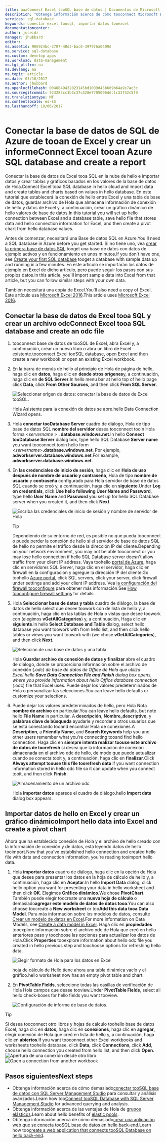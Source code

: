 ```yaml
---
title: aaaConnect Excel tooSQL base de datos | Documentos de Microsoft
description: "Obtenga información acerca de cómo tooconnect Microsoft Excel tooAzure SQL de base de datos en la nube de Hola. Importación de datos en Excel para la generación de informes y la exploración de datos."
services: sql-database
keywords: conectar excel toosql, importar datos tooexcel
documentationcenter: 
author: joseidz
manager: jhubbard
editor: 
ms.assetid: 906924bc-2707-48d3-bac6-397976a0409d
ms.service: sql-database
ms.custom: develop apps
ms.workload: data-management
ms.tgt_pltfrm: na
ms.devlang: na
ms.topic: article
ms.date: 03/10/2017
ms.author: jhubbard
ms.openlocfilehash: 0048849432023145bd1009d45b6d9b64a9c7ac3c
ms.sourcegitcommit: 523283cc1b3c37c428e77850964dc1c33742c5f0
ms.translationtype: MT
ms.contentlocale: es-ES
ms.lasthandoff: 10/06/2017
---
```

# <a name="connect-excel-tooan-azure-sql-database-and-create-a-report"></a><span data-ttu-id="366d3-105">Conectar la base de datos de SQL de Azure de tooan de Excel y crear un informe</span><span class="sxs-lookup"><span data-stu-id="366d3-105">Connect Excel tooan Azure SQL database and create a report</span></span>

<span data-ttu-id="366d3-106">Conectar la base de datos de Excel tooa SQL en la nube de hello e importar datos y crear tablas y gráficos basados en los valores de la base de datos de Hola.</span><span class="sxs-lookup"><span data-stu-id="366d3-106">Connect Excel tooa SQL database in hello cloud and import data and create tables and charts based on values in hello database.</span></span> <span data-ttu-id="366d3-107">En este tutorial que establecerá la conexión de hello entre Excel y una tabla de base de datos, guardar archivo de Hola que almacena información de conexión de hello y datos de Excel y, a continuación, crear un gráfico dinámico de hello valores de base de datos.</span><span class="sxs-lookup"><span data-stu-id="366d3-107">In this tutorial you will set up hello connection between Excel and a database table, save hello file that stores data and hello connection information for Excel, and then create a pivot chart from hello database values.</span></span>

<span data-ttu-id="366d3-108">Antes de comenzar, necesitará una Base de datos SQL en Azure.</span><span class="sxs-lookup"><span data-stu-id="366d3-108">You'll need a SQL database in Azure before you get started.</span></span> <span data-ttu-id="366d3-109">Si no tiene uno, vea [crear la primera base de datos SQL](sql-database-get-started-portal.md) tooget una base de datos con datos de ejemplo activos y en funcionamiento en unos minutos.</span><span class="sxs-lookup"><span data-stu-id="366d3-109">If you don't have one, see [Create your first SQL database](sql-database-get-started-portal.md) tooget a database with sample data up and running in a few minutes.</span></span> <span data-ttu-id="366d3-110">En este artículo se importarán los datos de ejemplo en Excel de dicho artículo, pero puede seguir los pasos con sus propios datos.</span><span class="sxs-lookup"><span data-stu-id="366d3-110">In this article, you'll import sample data into Excel from that article, but you can follow similar steps with your own data.</span></span>

<span data-ttu-id="366d3-111">También necesitará una copia de Excel.</span><span class="sxs-lookup"><span data-stu-id="366d3-111">You'll also need a copy of Excel.</span></span> <span data-ttu-id="366d3-112">Este artículo usa [Microsoft Excel 2016](https://products.office.com/).</span><span class="sxs-lookup"><span data-stu-id="366d3-112">This article uses [Microsoft Excel 2016](https://products.office.com/).</span></span>

## <a name="connect-excel-tooa-sql-database-and-create-an-odc-file"></a><span data-ttu-id="366d3-113">Conectar la base de datos de Excel tooa SQL y crear un archivo odc</span><span class="sxs-lookup"><span data-stu-id="366d3-113">Connect Excel tooa SQL database and create an odc file</span></span>
1. <span data-ttu-id="366d3-114">tooconnect base de datos de tooSQL de Excel, abra Excel y, a continuación, crear un nuevo libro o abra un libro de Excel existente.</span><span class="sxs-lookup"><span data-stu-id="366d3-114">tooconnect Excel tooSQL database, open Excel and then create a new workbook or open an existing Excel workbook.</span></span>
2. <span data-ttu-id="366d3-115">En la barra de menús de hello al principio de Hola de página de hello, haga clic en **datos**, haga clic en **desde otros orígenes**y, a continuación, haga clic en **de SQL Server**.</span><span class="sxs-lookup"><span data-stu-id="366d3-115">In hello menu bar at hello top of hello page click **Data**, click **From Other Sources**, and then click **From SQL Server**.</span></span>
   
   ![Seleccionar origen de datos: conectar la base de datos de Excel tooSQL.](./media/sql-database-connect-excel/excel_data_source.png)
   
   <span data-ttu-id="366d3-117">Hola Asistente para la conexión de datos se abre.</span><span class="sxs-lookup"><span data-stu-id="366d3-117">hello Data Connection Wizard opens.</span></span>
3. <span data-ttu-id="366d3-118">Hola **conectar tooDatabase Server** cuadro de diálogo, Hola de tipo base de datos SQL **nombre del servidor** desea tooconnect tooin Hola forma <*servername* > **. database.windows.net**.</span><span class="sxs-lookup"><span data-stu-id="366d3-118">In hello **Connect tooDatabase Server** dialog box, type hello SQL Database **Server name** you want tooconnect tooin hello form <*servername*>**.database.windows.net**.</span></span> <span data-ttu-id="366d3-119">Por ejemplo, **adworkserver.database.windows.net**.</span><span class="sxs-lookup"><span data-stu-id="366d3-119">For example, **adworkserver.database.windows.net**.</span></span>
4. <span data-ttu-id="366d3-120">En **las credenciales de inicio de sesión**, haga clic en **Hola de uso después de nombre de usuario y contraseña**, Hola de tipo **nombre de usuario** y **contraseña** configurado para Hola servidor de base de datos SQL cuando se creó y, a continuación, haga clic en **siguiente**.</span><span class="sxs-lookup"><span data-stu-id="366d3-120">Under **Log on credentials**, click **Use hello following User Name and Password**, type hello **User Name** and **Password** you set up for hello SQL Database server when you created it, and then click **Next**.</span></span>
   
   ![Escriba las credenciales de inicio de sesión y nombre de servidor de Hola](./media/sql-database-connect-excel/connect-to-server.png)
   
   > [!TIP]
   > <span data-ttu-id="366d3-122">Dependiendo de su entorno de red, es posible no que pueda tooconnect o puede perder la conexión de hello si el servidor de base de datos SQL de hello no permite el tráfico desde la dirección IP del cliente.</span><span class="sxs-lookup"><span data-stu-id="366d3-122">Depending on your network environment, you may not be able tooconnect or you may lose hello connection if hello SQL Database server doesn't allow traffic from your client IP address.</span></span> <span data-ttu-id="366d3-123">Vaya toohello [portal de Azure](https://portal.azure.com/), haga clic en servidores SQL Server, haga clic en el servidor, haga clic en firewall en la configuración y agregue la dirección IP del cliente.</span><span class="sxs-lookup"><span data-stu-id="366d3-123">Go toohello [Azure portal](https://portal.azure.com/), click SQL servers, click your server, click firewall under settings and add your client IP address.</span></span> <span data-ttu-id="366d3-124">Vea [la configuración del firewall tooconfigure](sql-database-configure-firewall-settings.md) para obtener más información.</span><span class="sxs-lookup"><span data-stu-id="366d3-124">See [How tooconfigure firewall settings](sql-database-configure-firewall-settings.md) for details.</span></span>
   > 
   > 
5. <span data-ttu-id="366d3-125">Hola **Seleccionar base de datos y tabla** cuadro de diálogo, la base de datos de hello select que desee toowork con de lista de hello y, a continuación, haga clic en las tablas de Hola o vistas que desee toowork con (elegimos **vGetAllCategories**) y, a continuación, Haga clic en **siguiente**.</span><span class="sxs-lookup"><span data-stu-id="366d3-125">In hello **Select Database and Table** dialog, select hello database you want toowork with from hello list, and then click hello tables or views you want toowork with (we chose **vGetAllCategories**), and then click **Next**.</span></span>
   
    ![Selección de una base de datos y una tabla.](./media/sql-database-connect-excel/select-database-and-table.png)
   
    <span data-ttu-id="366d3-127">Hola **Guardar archivo de conexión de datos y finalizar** abre el cuadro de diálogo, donde se proporciona información sobre el archivo de conexión (*.odc) de base de datos de Office de Hola que utiliza Excel.</span><span class="sxs-lookup"><span data-stu-id="366d3-127">hello **Save Data Connection File and Finish** dialog box opens, where you provide information about hello Office database connection (*.odc) file that Excel uses.</span></span> <span data-ttu-id="366d3-128">Puede dejar los valores predeterminados de Hola o personalizar las selecciones.</span><span class="sxs-lookup"><span data-stu-id="366d3-128">You can leave hello defaults or customize your selections.</span></span>
6. <span data-ttu-id="366d3-129">Puede dejar los valores predeterminados de hello, pero Hola Nota **nombre de archivo** en particular.</span><span class="sxs-lookup"><span data-stu-id="366d3-129">You can leave hello defaults, but note hello **File Name** in particular.</span></span> <span data-ttu-id="366d3-130">A **descripción**, **Nombre_descriptivo**, y **palabras clave de búsqueda** ayudarle y recordar a otros usuarios que se está conectando tooand encontrar Hola de conexiones.</span><span class="sxs-lookup"><span data-stu-id="366d3-130">A **Description**, a **Friendly Name**, and **Search Keywords** help you and other users remember what you're connecting tooand find hello connection.</span></span> <span data-ttu-id="366d3-131">Haga clic en **siempre intenta realizar toouse este archivo de datos de toorefresh** si desea que la información de conexión almacenada en el archivo odc de hello, de modo que puede actualizar cuando se conecta tooit y, a continuación, haga clic en **finalizar**.</span><span class="sxs-lookup"><span data-stu-id="366d3-131">Click **Always attempt toouse this file toorefresh data** if you want connection information stored in hello odc file so it can update when you connect tooit, and then click **Finish**.</span></span>
   
    ![Almacenamiento de un archivo odc](./media/sql-database-connect-excel/save-odc-file.png)
   
    <span data-ttu-id="366d3-133">Hola **importar datos** aparece el cuadro de diálogo.</span><span class="sxs-lookup"><span data-stu-id="366d3-133">hello **Import data** dialog box appears.</span></span>

## <a name="import-hello-data-into-excel-and-create-a-pivot-chart"></a><span data-ttu-id="366d3-134">Importar datos de hello en Excel y crear un gráfico dinámico</span><span class="sxs-lookup"><span data-stu-id="366d3-134">Import hello data into Excel and create a pivot chart</span></span>
<span data-ttu-id="366d3-135">Ahora que ha establecido conexión de Hola y el archivo de hello creado con la información de conexión y de datos, está leyendo datos de hello tooimport.</span><span class="sxs-lookup"><span data-stu-id="366d3-135">Now that you've established hello connection and created hello file with data and connection information, you're reading tooimport hello data.</span></span>

1. <span data-ttu-id="366d3-136">Hola **importar datos** cuadro de diálogo, haga clic en la opción de Hola que desee para presentar los datos en la hoja de cálculo de hello y, a continuación, haga clic en **Aceptar**.</span><span class="sxs-lookup"><span data-stu-id="366d3-136">In hello **Import Data** dialog, click hello option you want for presenting your data in hello worksheet and then click **OK**.</span></span> <span data-ttu-id="366d3-137">Elegimos **Gráfico dinámico**.</span><span class="sxs-lookup"><span data-stu-id="366d3-137">We chose **PivotChart**.</span></span> <span data-ttu-id="366d3-138">También puede elegir toocreate una **nueva hoja de cálculo** o demasiado**agregar este modelo de datos de datos tooa**.</span><span class="sxs-lookup"><span data-stu-id="366d3-138">You can also choose toocreate a **New worksheet** or too**Add this data tooa Data Model**.</span></span> <span data-ttu-id="366d3-139">Para más información sobre los modelos de datos, consulte [Crear un modelo de datos en Excel](https://support.office.com/article/Create-a-Data-Model-in-Excel-87E7A54C-87DC-488E-9410-5C75DBCB0F7B).</span><span class="sxs-lookup"><span data-stu-id="366d3-139">For more information on Data Models, see [Create a data model in Excel](https://support.office.com/article/Create-a-Data-Model-in-Excel-87E7A54C-87DC-488E-9410-5C75DBCB0F7B).</span></span> <span data-ttu-id="366d3-140">Haga clic en **propiedades** tooexplore información sobre el archivo odc de Hola que creó en hello anteriores paso y toochoose las opciones para actualizar los datos de Hola.</span><span class="sxs-lookup"><span data-stu-id="366d3-140">Click **Properties** tooexplore information about hello odc file you created in hello previous step and toochoose options for refreshing hello data.</span></span>
   
    ![Elegir formato de Hola para los datos en Excel](./media/sql-database-connect-excel/import-data.png)
   
    <span data-ttu-id="366d3-142">hoja de cálculo de Hello tiene ahora una tabla dinámica vacío y el gráfico.</span><span class="sxs-lookup"><span data-stu-id="366d3-142">hello worksheet now has an empty pivot table and chart.</span></span>
2. <span data-ttu-id="366d3-143">En **PivotTable Fields**, seleccione todas las casillas de verificación de Hola Hola campos que desee tooview.</span><span class="sxs-lookup"><span data-stu-id="366d3-143">Under **PivotTable Fields**, select all hello check-boxes for hello fields you want tooview.</span></span>
   
    ![Configuración de informe de base de datos.](./media/sql-database-connect-excel/power-pivot-results.png)

> [!TIP]
> <span data-ttu-id="366d3-145">Si desea tooconnect otro libros y hojas de cálculo toohello base de datos Excel, haga clic en **datos**, haga clic en **conexiones**, haga clic en **agregar**, elegir conexión de Hola que creó en lista de hello y, a continuación, haga clic en **abiertos**.</span><span class="sxs-lookup"><span data-stu-id="366d3-145">If you want tooconnect other Excel workbooks and worksheets toohello database, click **Data**, click **Connections**, click **Add**, choose hello connection you created from hello list, and then click **Open**.</span></span>
> <span data-ttu-id="366d3-146">![Apertura de una conexión desde otro libro](./media/sql-database-connect-excel/open-from-another-workbook.png)</span><span class="sxs-lookup"><span data-stu-id="366d3-146">![Open a connection from another workbook](./media/sql-database-connect-excel/open-from-another-workbook.png)</span></span>
> 
> 

## <a name="next-steps"></a><span data-ttu-id="366d3-147">Pasos siguientes</span><span class="sxs-lookup"><span data-stu-id="366d3-147">Next steps</span></span>
* <span data-ttu-id="366d3-148">Obtenga información acerca de cómo demasiado[conectar tooSQL base de datos con SQL Server Management Studio](sql-database-connect-query-ssms.md) para consultar y análisis avanzados.</span><span class="sxs-lookup"><span data-stu-id="366d3-148">Learn how too[Connect tooSQL Database with SQL Server Management Studio](sql-database-connect-query-ssms.md) for advanced querying and analysis.</span></span>
* <span data-ttu-id="366d3-149">Obtenga información acerca de las ventajas de Hola de [grupos elásticos](sql-database-elastic-pool.md).</span><span class="sxs-lookup"><span data-stu-id="366d3-149">Learn about hello benefits of [elastic pools](sql-database-elastic-pool.md).</span></span>
* <span data-ttu-id="366d3-150">Obtenga información acerca de cómo demasiado[crear una aplicación web que se conecta tooSQL base de datos en hello back-end](../app-service-web/web-sites-dotnet-deploy-aspnet-mvc-app-membership-oauth-sql-database.md).</span><span class="sxs-lookup"><span data-stu-id="366d3-150">Learn how too[create a web application that connects tooSQL Database on hello back-end](../app-service-web/web-sites-dotnet-deploy-aspnet-mvc-app-membership-oauth-sql-database.md).</span></span>

